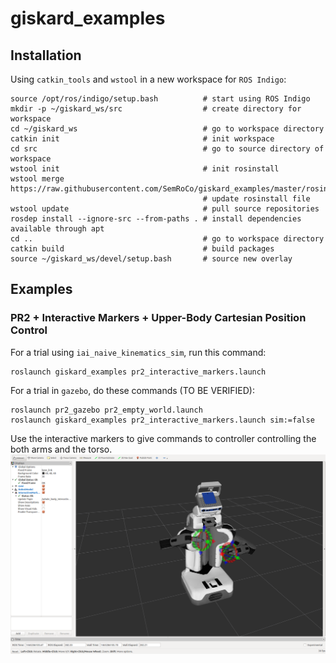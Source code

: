 # giskard_examples

## Installation
Using ```catkin_tools``` and ```wstool``` in a new workspace for ```ROS Indigo```:
```
source /opt/ros/indigo/setup.bash          # start using ROS Indigo
mkdir -p ~/giskard_ws/src                  # create directory for workspace
cd ~/giskard_ws                            # go to workspace directory
catkin init                                # init workspace
cd src                                     # go to source directory of workspace
wstool init                                # init rosinstall
wstool merge https://raw.githubusercontent.com/SemRoCo/giskard_examples/master/rosinstall/catkin.rosinstall
                                           # update rosinstall file
wstool update                              # pull source repositories
rosdep install --ignore-src --from-paths . # install dependencies available through apt
cd ..                                      # go to workspace directory
catkin build                               # build packages
source ~/giskard_ws/devel/setup.bash       # source new overlay
```
## Examples
### PR2 + Interactive Markers + Upper-Body Cartesian Position Control

For a trial using ```iai_naive_kinematics_sim```, run this command:
```
roslaunch giskard_examples pr2_interactive_markers.launch
```

For a trial in ```gazebo```, do these commands (TO BE VERIFIED):
```
roslaunch pr2_gazebo pr2_empty_world.launch
roslaunch giskard_examples pr2_interactive_markers.launch sim:=false
```

Use the interactive markers to give commands to controller controlling the both arms and the torso.
![rviz view](https://raw.githubusercontent.com/SemRoCo/giskard_examples/master/docs/pr2_interactive_markers.png)
